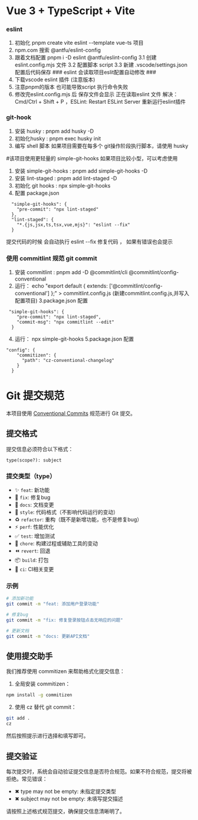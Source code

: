 # Vue 3 + TypeScript + Vite

### eslint
1. 初始化 pnpm create vite eslint --template vue-ts 项目
2. npm.com 搜索 @antfu/eslint-config
3. 跟着文档配置 pnpm i -D eslint @antfu/eslint-config
    3.1 创建 eslint.config.mjs 文件
    3.2 配置脚本  script
    3.3 新建 .vscode/settings.json 配置后代码保存 ### eslint 会读取项目eslit配置自动修改 ###
4. 下载vscode eslint 插件  (注意版本)
5. 注意pnpm的版本 也可能导致script 执行命令失败
6. 修改完eslint.config.mjs 后 保存文件会显示 正在读取eslint 文件 解决： Cmd/Ctrl + Shift + P ，ESLint: Restart ESLint Server 重新运行eslint插件

### git-hook
1. 安装 husky : pnpm add husky -D
2. 初始化husky : pnpm exec husky init
3. 编写 shell 脚本
如果项目需要在每多个 git操作阶段执行脚本，请使用 husky

#该项目使用更轻量的 simple-git-hooks 如果项目比较小型，可以考虑使用
1. 安装 simple-git-hooks : pnpm add simple-git-hooks -D
2. 安装 lint-staged : pnpm add lint-staged -D
3. 初始化 git hooks : npx simple-git-hooks
4. 配置 package.json
```
  "simple-git-hooks": {
    "pre-commit": "npx lint-staged"
  },
  "lint-staged": {
    "*.{js,jsx,ts,tsx,vue,mjs}": "eslint --fix"
  }
```
提交代码的时候 会自动执行 eslint --fix 修复代码 ， 如果有错误也会提示

### 使用 commitlint 规范 git commit
1. 安装 commitlint : pnpm add -D @commitlint/cli @commitlint/config-conventional
2. 运行： echo "export default { extends: ['@commitlint/config-conventional'] };" > commitlint.config.js (新建commitlint.config.js,并写入配置项目)
3.package.json 配置
```
 "simple-git-hooks": {
    "pre-commit": "npx lint-staged",
    "commit-msg": "npx commitlint --edit"
  }
```
4. 运行： npx simple-git-hooks
5.package.json 配置
```
"config": {
    "commitizen": {
      "path": "cz-conventional-changelog"
    }
  }
```

# Git 提交规范
本项目使用 [Conventional Commits](https://www.conventionalcommits.org/zh-hans/v1.0.0/) 规范进行 Git 提交。

## 提交格式

提交信息必须符合以下格式：

```
type(scope?): subject
```

### 提交类型（type）

- ✨ `feat`: 新功能
- 🐛 `fix`: 修复bug
- 📝 `docs`: 文档变更
- 💄 `style`: 代码格式（不影响代码运行的变动）
- ♻️ `refactor`: 重构（既不是新增功能，也不是修复bug）
- ⚡️ `perf`: 性能优化
- ✅ `test`: 增加测试
- 🔨 `chore`: 构建过程或辅助工具的变动
- ⏪️ `revert`: 回退
- 📦️ `build`: 打包
- 🎡 `ci`: CI相关变更

### 示例

```bash
# 添加新功能
git commit -m "feat: 添加用户登录功能"

# 修复bug
git commit -m "fix: 修复登录按钮点击无响应的问题"

# 更新文档
git commit -m "docs: 更新API文档"
```

## 使用提交助手

我们推荐使用 commitizen 来帮助格式化提交信息：

1. 全局安装 commitizen：
```bash
npm install -g commitizen
```

2. 使用 cz 替代 git commit：
```bash
git add .
cz
```

然后按照提示进行选择和填写即可。

## 提交验证

每次提交时，系统会自动验证提交信息是否符合规范。如果不符合规范，提交将被拒绝。常见错误：

- ✖ type may not be empty: 未指定提交类型
- ✖ subject may not be empty: 未填写提交描述

请按照上述格式规范提交，确保提交信息清晰明了。
